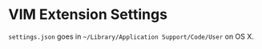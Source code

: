 # VIM Extension Settings

`settings.json` goes in `~/Library/Application Support/Code/User` on OS X.

